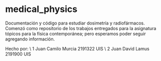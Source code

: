 # medical_physics
Documentación y código para estudiar dosimetría y radiofármacos. 
Comenzó como repositorio de los trabajos entregados para la asignatura tópicos para la física contemporánea; pero esperamos 
poder seguir agregando información.


Hecho por: \\
1  Juan Camilo Murcia    2191322 UIS \\
2  Juan David Lamus      2191900 UIS
